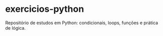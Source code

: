 # exercicios-python
Repositório de estudos em Python: condicionais, loops, funções e prática de lógica.
